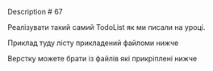 Description # 67

Реалізувати такий самий TodoList як ми писали на уроці.

Приклад туду лісту прикладений файломи нижче

Верстку можете брати із файлів які прикріплені нижче